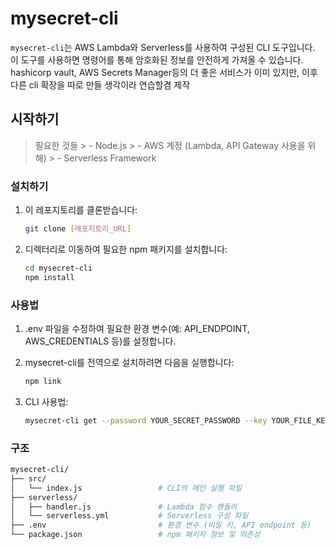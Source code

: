 # mysecret-cli

`mysecret-cli`는 AWS Lambda와 Serverless를 사용하여 구성된 CLI 도구입니다. 이 도구를 사용하면 명령어를 통해 암호화된 정보를 안전하게 가져올 수 있습니다.
hashicorp vault, AWS Secrets Manager등의 더 좋은 서비스가 이미 있지만, 이후 다른 cli 확장을 따로 만들 생각이라 연습할겸 제작

## 시작하기

> 필요한 것들
    > - Node.js
    > - AWS 계정 (Lambda, API Gateway 사용을 위해)
    > - Serverless Framework

### 설치하기

1. 이 레포지토리를 클론받습니다:

    ```bash
    git clone [레포지토리_URL]
    ```

2. 디렉터리로 이동하여 필요한 npm 패키지를 설치합니다:

    ```bash
    cd mysecret-cli
    npm install
    ```

### 사용법

1. .env 파일을 수정하여 필요한 환경 변수(예: API_ENDPOINT, AWS_CREDENTIALS 등)를 설정합니다.

2. mysecret-cli를 전역으로 설치하려면 다음을 실행합니다:

    ```bash
    npm link
    ```

3. CLI 사용법:

    ```bash
    mysecret-cli get --password YOUR_SECRET_PASSWORD --key YOUR_FILE_KEY
    ```

### 구조

```bash
mysecret-cli/
├── src/
│   └── index.js                 # CLI의 메인 실행 파일
├── serverless/
│   ├── handler.js               # Lambda 함수 핸들러
│   └── serverless.yml           # Serverless 구성 파일
├── .env                         # 환경 변수 (비밀 키, API endpoint 등)
└── package.json                 # npm 패키지 정보 및 의존성
```
